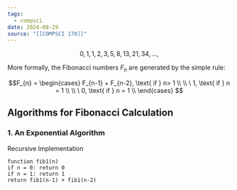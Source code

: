 ```yaml
---
tags:
  - compsci
date: 2024-08-29
source: "[[COMPSCI 170]]"
---
```


$$0, 1, 1, 2, 3, 5, 8, 13, 21, 34, . . . ,$$

 More formally, the Fibonacci numbers $F_n$ are generated by the simple rule:

$$F_{n} = 
\begin{cases} 
      F_{n-1} + F_{n-2}, \text{ if } n> 1 \\ \\
\
      1, \text{ if } n = 1 \\ \\
\
      0, \text{ if } n = 1 \\
   \end{cases}
$$
## Algorithms for Fibonacci Calculation

### 1. An Exponential Algorithm

Recursive Implementation 

```pcode
function fib1(n)
if n = 0: return 0
if n = 1: return 1
return fib1(n-1) + fib1(n-2)
```


